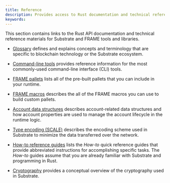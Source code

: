 ```yaml
---
title: Reference
description: Provides access to Rust documentation and technical reference materials for Substrate and FRAME.
keywords:
---
```


This section contains links to the Rust API documentation and technical reference materials for Substrate and FRAME tools and libraries.

- [Glossary](/reference/glossary) defines and explains concepts and terminology that are specific to blockchain technology or the Substrate ecosystem.

- [Command-line tools](/reference/command-line-tools) provides reference information for the most commonly-used command-line interface (CLI) tools.

- [FRAME pallets](/reference/frame-pallets) lists all of the pre-built pallets that you can include in your runtime.

- [FRAME macros](/reference/frame-macros) describes the all of the FRAME macros you can use to build custom pallets.

- [Account data structures](/reference/account-data-structures/) describes account-related data structures and how account properties are used to manage the account lifecycle in the runtime logic.

- [Type encoding (SCALE)](/reference/scale-codec) describes the encoding scheme used in Substrate to minimize the data transferred over the network.

- [How-to reference guides](/reference/how-to-guides) lists the _How-to_ quick reference guides that provide abbreviated instructions for accomplishing specific tasks.
  The _How-to_ guides assume that you are already familiar with Substrate and programming in Rust.

- [Cryptography](/reference/cryptography) provides a conceptual overview of the cryptography used in Substrate.
